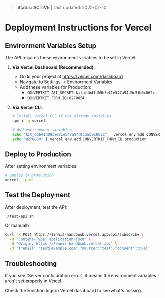 > **Status: ACTIVE** | Last updated: 2025-07-10

# Deployment Instructions for Vercel

## Environment Variables Setup

The API requires these environment variables to be set in Vercel:

1. **Via Vercel Dashboard (Recommended)**:
   - Go to your project at https://vercel.com/dashboard
   - Navigate to Settings → Environment Variables
   - Add these variables for Production:
     - `CONVERTKIT_API_SECRET`: `kit_ddb41d09b5e81e547a94d9c55b0c862c`
     - `CONVERTKIT_FORM_ID`: `8270854`

2. **Via Vercel CLI**:
   ```bash
   # Install Vercel CLI if not already installed
   npm i -g vercel
   
   # Add environment variables
   echo "kit_ddb41d09b5e81e547a94d9c55b0c862c" | vercel env add CONVERTKIT_API_SECRET production
   echo "8270854" | vercel env add CONVERTKIT_FORM_ID production
   ```

## Deploy to Production

After setting environment variables:

```bash
# Deploy to production
vercel --prod
```

## Test the Deployment

After deployment, test the API:

```bash
./test-api.sh
```

Or manually:

```bash
curl -X POST https://tennis-handbook.vercel.app/api/subscribe \
  -H "Content-Type: application/json" \
  -H "Origin: https://tennis-handbook.vercel.app" \
  -d '{"email":"test@example.com","source":"test","consent":true}'
```

## Troubleshooting

If you see "Server configuration error", it means the environment variables aren't set properly in Vercel.

Check the Function logs in Vercel dashboard to see what's missing.